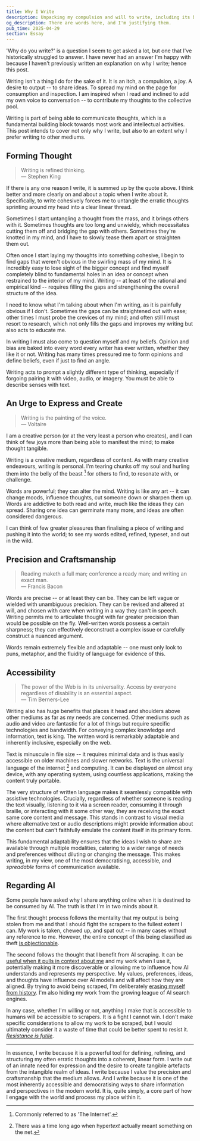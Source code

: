 ```yaml
---
title: Why I Write
description: Unpacking my compulsion and will to write, including its benefits in forming thought, letting me express myself, hone in a craft, and publish accessible content.
og_description: There are words here, and I'm justifying them.
pub_time: 2025-04-29
section: Essay
---
```


'Why do you write?' is a question I seem to get asked a lot, but one that I've historically struggled to answer. I have never had an answer I'm happy with because I haven't previously written an explanation on why I write; hence this post.

Writing isn't a thing I do for the sake of it. It is an itch, a compulsion, a joy. A desire to output -- to share ideas. To spread my mind on the page for consumption and inspection. I am inspired when I read and inclined to add my own voice to conversation -- to contribute my thoughts to the collective pool.

Writing is part of being able to communicate thoughts, which is a fundamental building block towards most work and intellectual activities. This post intends to cover not only why I write, but also to an extent why I prefer writing to other mediums.

## Forming Thought

> Writing is refined thinking. \
> — Stephen King

If there is any one reason I write, it is summed up by the quote above. I think better and more clearly on and about a topic when I write about it. Specifically, to write cohesively forces me to untangle the erratic thoughts sprinting around my head into a clear linear thread.

Sometimes I start untangling a thought from the mass, and it brings others with it. Sometimes thoughts are too long and unwieldy, which necessitates cutting them off and bridging the gap with others. Sometimes they're knotted in my mind, and I have to slowly tease them apart or straighten them out.

Often once I start laying my thoughts into something cohesive, I begin to find gaps that weren't obvious in the swirling mass of my mind. It is incredibly easy to lose sight of the bigger concept and find myself completely blind to fundamental holes in an idea or concept when restrained to the interior of my mind. Writing -- at least of the rational and empirical kind -- requires filling the gaps and strengthening the overall structure of the idea.

I need to know what I'm talking about when I'm writing, as it is painfully obvious if I don't. Sometimes the gaps can be straightened out with ease; other times I must probe the crevices of my mind; and often still I must resort to research, which not only fills the gaps and improves my writing but also acts to educate me.

In writing I must also come to question myself and my beliefs. Opinion and bias are baked into every word every writer has ever written, whether they like it or not. Writing has many times pressured me to form opinions and define beliefs, even if just to find an angle.

Writing acts to prompt a slightly different type of thinking, especially if forgoing pairing it with video, audio, or imagery. You must be able to describe senses with text.

## An Urge to Express and Create

> Writing is the painting of the voice. \
> — Voltaire

I am a creative person (or at the very least a person who creates), and I can think of few joys more than being able to manifest the mind; to make thought tangible.

Writing is a creative medium, regardless of content. As with many creative endeavours, writing is personal. I'm tearing chunks off my soul and hurling them into the belly of the beast [^1] for others to find, to resonate with, or challenge.

Words are powerful; they can alter the mind. Writing is like any art -- it can change moods, influence thoughts, cut someone down or sharpen them up. Words are addictive to both read and write, much like the ideas they can spread. Sharing one idea can germinate many more, and ideas are often considered dangerous.

I can think of few greater pleasures than finalising a piece of writing and pushing it into the world; to see my words edited, refined, typeset, and out in the wild.

## Precision and Craftsmanship

> Reading maketh a full man; conference a ready man; and writing an exact man. \
> — Francis Bacon

Words are precise -- or at least they can be. They can be left vague or wielded with unambiguous precision. They can be revised and altered at will, and chosen with care when writing in a way they can't in speech. Writing permits me to articulate thought with far greater precision than would be possible on the fly. Well-written words possess a certain sharpness; they can effectively deconstruct a complex issue or carefully construct a nuanced argument.

Words remain extremely flexible and adaptable -- one must only look to puns, metaphor, and the fluidity of language for evidence of this.

## Accessibility

> The power of the Web is in its universality. Access by everyone regardless of disability is an essential aspect. \
> — Tim Berners-Lee

Writing also has huge benefits that places it head and shoulders above other mediums as far as my needs are concerned. Other mediums such as audio and video are fantastic for a lot of things but require specific technologies and bandwidth. For conveying complex knowledge and information, text is king. The written word is remarkably adaptable and inherently inclusive, especially on the web.

Text is minuscule in file size -- it requires minimal data and is thus easily accessible on older machines and slower networks. Text is the universal language of the internet [^2] and computing. It can be displayed on almost any device, with any operating system, using countless applications, making the content truly portable.

The very structure of written language makes it seamlessly compatible with assistive technologies. Crucially, regardless of whether someone is reading the text visually, listening to it via a screen reader, consuming it through braille, or interacting with it some other way, they are receiving the exact same core content and message. This stands in contrast to visual media where alternative text or audio descriptions might provide information about the content but can't faithfully emulate the content itself in its primary form.

This fundamental adaptability ensures that the ideas I wish to share are available through multiple modalities, catering to a wider range of needs and preferences without diluting or changing the message. This makes writing, in my view, one of the most democratising, accessible, and _spreadable_ forms of communication available.

## Regarding AI

Some people have asked why I share anything online when it is destined to be consumed by AI. The truth is that I'm in two minds about it.

The first thought process follows the mentality that my output is being stolen from me and that I should fight the scrapers to the fullest extent I can. My work is taken, chewed up, and spat out -- in many cases without any reference to me. However, the entire concept of this being classified as theft [is objectionable](https://blog.giovanh.com/blog/2025/04/03/why-training-ai-cant-be-ip-theft/).

The second follows the thought that I benefit from AI scraping. It can be [useful when it pulls in context about me](/micros/20250424-0345) and my work when I use it, potentially making it more discoverable or allowing me to influence how AI understands and represents my perspective. My values, preferences, ideas, and thoughts have influence over AI models and will affect how they are aligned. By trying to avoid being scraped, I'm deliberately [erasing myself from history](https://gwern.net/blog/2024-writing-online). I'm also hiding my work from the growing league of AI search engines.

In any case, whether I'm willing or not, anything I make that is accessible to humans will be accessible to scrapers. It is a fight I cannot win. I don't make specific considerations to allow my work to be scraped, but I would ultimately consider it a waste of time that could be better spent to resist it. [_Resistance is futile_](https://en.wikipedia.org/wiki/Borg#%22Resistance_is_futile%22).

---

In essence, I write because it is a powerful tool for defining, refining, and structuring my often erratic thoughts into a coherent, linear form. I write out of an innate need for expression and the desire to create tangible artefacts from the intangible realm of ideas. I write because I value the precision and craftsmanship that the medium allows. And I write because it is one of the most inherently accessible and democratising ways to share information and perspectives in the modern world. It is, quite simply, a core part of how I engage with the world and process my place within it.

[^1]: Commonly referred to as 'The Internet'.

[^2]: There was a time long ago when hyper*text* actually meant something on the net.
